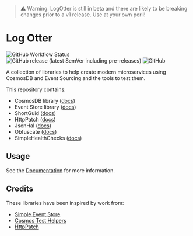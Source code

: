 ﻿> ⚠️ Warning: LogOtter is still in beta and there are likely to be breaking changes prior to a v1 release. Use at your own peril!

# Log Otter

![GitHub Workflow Status](https://img.shields.io/github/actions/workflow/status/LogOtter/log-otter/main.yml)
![GitHub release (latest SemVer including pre-releases)](https://img.shields.io/github/v/release/LogOtter/log-otter?include_prereleases)
![GitHub](https://img.shields.io/github/license/LogOtter/log-otter)

A collection of libraries to help create modern microservices using CosmosDB and Event Sourcing
and the tools to test them.

This repository contains:

- CosmosDB library ([docs](src/LogOtter.CosmosDb))
- Event Store library ([docs](src/LogOtter.CosmosDb.EventStore))
- ShortGuid ([docs](src/LogOtter.ShortGuid))
- HttpPatch ([docs](src/LogOtter.HttpPatch))
- JsonHal ([docs](src/LogOtter.JsonHal))
- Obfuscate ([docs](src/LogOtter.Obfuscate))
- SimpleHealthChecks ([docs](src/LogOtter.SimpleHealthChecks))

## Usage

See the [Documentation](docs/README.md) for more information.

## Credits

These libraries have been inspired by work from:

- [Simple Event Store](https://github.com/ASOS/SimpleEventStore)
- [Cosmos Test Helpers](https://github.com/boomin-engineering/cosmos-test-helpers/)
- [HttpPatch](https://github.com/boomin-engineering/http-patch)
